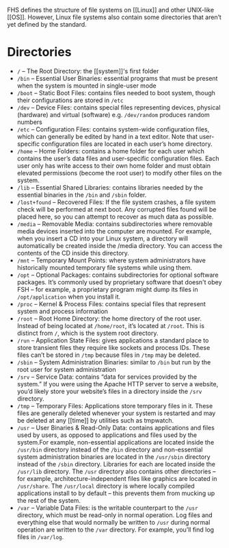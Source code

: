 FHS defines the structure of file systems on [[Linux]] and other UNIX-like [[OS]]. However, Linux file systems also contain some directories that aren’t yet defined by the standard.

# Directories

* `/` – The Root Directory: the [[system]]'s first folder
* `/bin` – Essential User Binaries: essential programs that must be present when the system is mounted in single-user mode
* `/boot` – Static Boot Files: contains files needed to boot system, though their configurations are stored in `/etc`
* `/dev` – Device Files: contains special files representing devices, physical (hardware) and virtual (software) e.g. `/dev/random` produces random numbers
* `/etc` – Configuration Files: contains system-wide configuration files, which can generally be edited by hand in a text editor. Note that user-specific configuration files are located in each user’s home directory.
* `/home` – Home Folders: contains a home folder for each user which contains the user’s data files and user-specific configuration files. Each user only has write access to their own home folder and must obtain elevated permissions (become the root user) to modify other files on the system.
* `/lib` – Essential Shared Libraries: contains libraries needed by the essential binaries in the `/bin` and `/sbin` folder.
* `/lost+found` – Recovered Files: If the file system crashes, a file system check will be performed at next boot. Any corrupted files found will be placed here, so you can attempt to recover as much data as possible.
* `/media` – Removable Media: contains subdirectories where removable media devices inserted into the computer are mounted. For example, when you insert a CD into your Linux system, a directory will automatically be created inside the /media directory. You can access the contents of the CD inside this directory.
* `/mnt` – Temporary Mount Points: where system administrators have historically mounted temporary file systems while using them.
* `/opt` – Optional Packages: contains subdirectories for optional software packages. It’s commonly used by proprietary software that doesn't obey FSH – for example, a proprietary program might dump its files in `/opt/application` when you install it.
* `/proc` – Kernel & Process Files: contains special files that represent system and process information
* `/root` – Root Home Directory: the home directory of the root user. Instead of being located at `/home/root`, it’s located at `/root`. This is distinct from `/`, which is the system root directory.
* `/run` – Application State Files: gives applications a standard place to store transient files they require like sockets and process IDs. These files can’t be stored in `/tmp` because files in `/tmp` may be deleted.
* `/sbin` – System Administration Binaries: similar to `/bin` but run by the root user for system administration
* `/srv` – Service Data: contains “data for services provided by the system.” If you were using the Apache HTTP server to serve a website, you’d likely store your website’s files in a directory inside the `/srv` directory.
* `/tmp` – Temporary Files: Applications store temporary files in it. These files are generally deleted whenever your system is restarted and may be deleted at any [[time]] by utilities such as tmpwatch.
* `/usr` – User Binaries & Read-Only Data: contains applications and files used by users, as opposed to applications and files used by the system.For example, non-essential applications are located inside the `/usr/bin` directory instead of the `/bin` directory and non-essential system administration binaries are located in the `/usr/sbin` directory instead of the `/sbin` directory. Libraries for each are located inside the `/usr/lib` directory. The `/usr` directory also contains other directories – for example, architecture-independent files like graphics are located in `/usr/share`. The `/usr/local` directory is where locally compiled applications install to by default – this prevents them from mucking up the rest of the system.
* `/var` – Variable Data Files: is the writable counterpart to the `/usr` directory, which must be read-only in normal operation. Log files and everything else that would normally be written to `/usr` during normal operation are written to the `/var` directory. For example, you’ll find log files in `/var/log`.